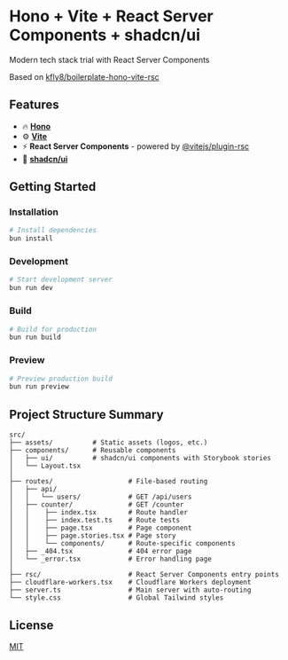 # Hono + Vite + React Server Components + shadcn/ui

Modern tech stack trial with React Server Components

Based on [kfly8/boilerplate-hono-vite-rsc](https://github.com/kfly8/boilerplate-hono-vite-rsc)

## Features

- 🔥 **[Hono](https://hono.dev)**
- ⚙️  **[Vite](https://vite.dev/)**
- ⚡ **React Server Components** - powered by [@vitejs/plugin-rsc](https://www.npmjs.com/package/@vitejs/plugin-rsc)
- 🎨 **[shadcn/ui](https://ui.shadcn.com/)**

## Getting Started

### Installation

```bash
# Install dependencies
bun install
```

### Development

```bash
# Start development server
bun run dev
```

### Build

```bash
# Build for production
bun run build
```

### Preview

```bash
# Preview production build
bun run preview
```

## Project Structure Summary

```
src/
├── assets/          # Static assets (logos, etc.)
├── components/      # Reusable components
│   ├── ui/          # shadcn/ui components with Storybook stories
│   └── Layout.tsx 
│
├── routes/                   # File-based routing
│   ├── api/
│   │   └── users/            # GET /api/users
│   ├── counter/              # GET /counter
│   │    ├── index.tsx        # Route handler
│   │    ├── index.test.ts    # Route tests
│   │    ├── page.tsx         # Page component
│   │    ├── page.stories.tsx # Page story
│   │    └── components/      # Route-specific components
│   ├── _404.tsx              # 404 error page
│   └── _error.tsx            # Error handling page
│
├── rsc/                      # React Server Components entry points
├── cloudflare-workers.tsx    # Cloudflare Workers deployment
├── server.ts                 # Main server with auto-routing
└── style.css                 # Global Tailwind styles
```

## License

[MIT](./LICENSE)

